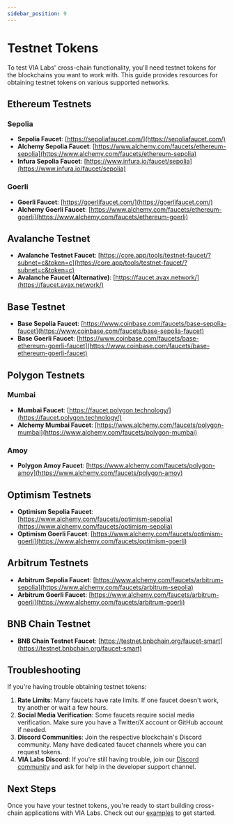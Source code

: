 ```yaml
---
sidebar_position: 9
---
```


# Testnet Tokens

To test VIA Labs' cross-chain functionality, you'll need testnet tokens for the blockchains you want to work with. This guide provides resources for obtaining testnet tokens on various supported networks.

## Ethereum Testnets

### Sepolia

- **Sepolia Faucet**: [https://sepoliafaucet.com/](https://sepoliafaucet.com/)
- **Alchemy Sepolia Faucet**: [https://www.alchemy.com/faucets/ethereum-sepolia](https://www.alchemy.com/faucets/ethereum-sepolia)
- **Infura Sepolia Faucet**: [https://www.infura.io/faucet/sepolia](https://www.infura.io/faucet/sepolia)

### Goerli

- **Goerli Faucet**: [https://goerlifaucet.com/](https://goerlifaucet.com/)
- **Alchemy Goerli Faucet**: [https://www.alchemy.com/faucets/ethereum-goerli](https://www.alchemy.com/faucets/ethereum-goerli)

## Avalanche Testnet

- **Avalanche Testnet Faucet**: [https://core.app/tools/testnet-faucet/?subnet=c&token=c](https://core.app/tools/testnet-faucet/?subnet=c&token=c)
- **Avalanche Faucet (Alternative)**: [https://faucet.avax.network/](https://faucet.avax.network/)

## Base Testnet

- **Base Sepolia Faucet**: [https://www.coinbase.com/faucets/base-sepolia-faucet](https://www.coinbase.com/faucets/base-sepolia-faucet)
- **Base Goerli Faucet**: [https://www.coinbase.com/faucets/base-ethereum-goerli-faucet](https://www.coinbase.com/faucets/base-ethereum-goerli-faucet)

## Polygon Testnets

### Mumbai

- **Mumbai Faucet**: [https://faucet.polygon.technology/](https://faucet.polygon.technology/)
- **Alchemy Mumbai Faucet**: [https://www.alchemy.com/faucets/polygon-mumbai](https://www.alchemy.com/faucets/polygon-mumbai)

### Amoy

- **Polygon Amoy Faucet**: [https://www.alchemy.com/faucets/polygon-amoy](https://www.alchemy.com/faucets/polygon-amoy)

## Optimism Testnets

- **Optimism Sepolia Faucet**: [https://www.alchemy.com/faucets/optimism-sepolia](https://www.alchemy.com/faucets/optimism-sepolia)
- **Optimism Goerli Faucet**: [https://www.alchemy.com/faucets/optimism-goerli](https://www.alchemy.com/faucets/optimism-goerli)

## Arbitrum Testnets

- **Arbitrum Sepolia Faucet**: [https://www.alchemy.com/faucets/arbitrum-sepolia](https://www.alchemy.com/faucets/arbitrum-sepolia)
- **Arbitrum Goerli Faucet**: [https://www.alchemy.com/faucets/arbitrum-goerli](https://www.alchemy.com/faucets/arbitrum-goerli)

## BNB Chain Testnet

- **BNB Chain Testnet Faucet**: [https://testnet.bnbchain.org/faucet-smart](https://testnet.bnbchain.org/faucet-smart)

## Troubleshooting

If you're having trouble obtaining testnet tokens:

1. **Rate Limits**: Many faucets have rate limits. If one faucet doesn't work, try another or wait a few hours.
2. **Social Media Verification**: Some faucets require social media verification. Make sure you have a Twitter/X account or GitHub account if needed.
3. **Discord Communities**: Join the respective blockchain's Discord community. Many have dedicated faucet channels where you can request tokens.
4. **VIA Labs Discord**: If you're still having trouble, join our [Discord community](https://discord.gg/vialabs) and ask for help in the developer support channel.

## Next Steps

Once you have your testnet tokens, you're ready to start building cross-chain applications with VIA Labs. Check out our [examples](/examples/crosschain-token) to get started.
